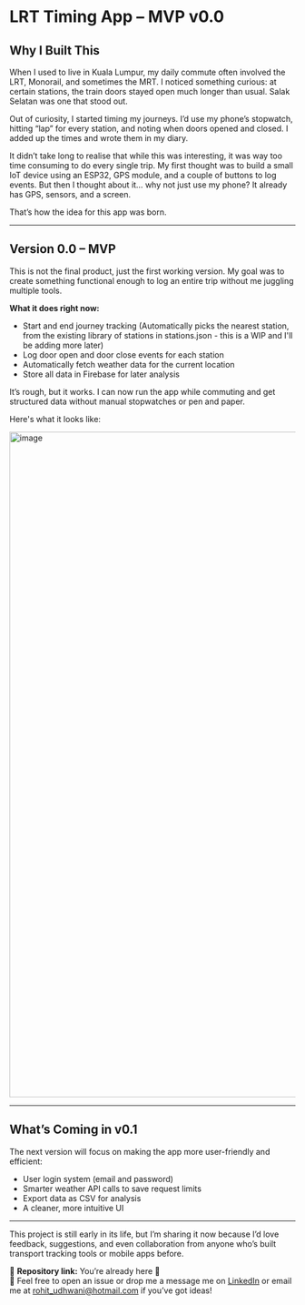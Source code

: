 # LRT Timing App – MVP v0.0

## Why I Built This
When I used to live in Kuala Lumpur, my daily commute often involved the LRT, Monorail, and sometimes the MRT. I noticed something curious: at certain stations, the train doors stayed open much longer than usual. Salak Selatan was one that stood out.

Out of curiosity, I started timing my journeys. I’d use my phone’s stopwatch, hitting “lap” for every station, and noting when doors opened and closed. I added up the times and wrote them in my diary.  

It didn’t take long to realise that while this was interesting, it was way too time consuming to do every single trip. My first thought was to build a small IoT device using an ESP32, GPS module, and a couple of buttons to log events. But then I thought about it… why not just use my phone? It already has GPS, sensors, and a screen.  

That’s how the idea for this app was born.

---

## Version 0.0 – MVP
This is not the final product, just the first working version. My goal was to create something functional enough to log an entire trip without me juggling multiple tools.

**What it does right now:**
- Start and end journey tracking (Automatically picks the nearest station, from the existing library of stations in stations.json - this is a WIP and I'll be adding more later)
- Log door open and door close events for each station
- Automatically fetch weather data for the current location
- Store all data in Firebase for later analysis

It’s rough, but it works. I can now run the app while commuting and get structured data without manual stopwatches or pen and paper.

Here's what it looks like:

<img width="540" height="1170" alt="image" src="https://github.com/user-attachments/assets/9540aea3-8c2f-42b6-b08f-2d5557c620d5" />

---

## What’s Coming in v0.1
The next version will focus on making the app more user-friendly and efficient:
- User login system (email and password)
- Smarter weather API calls to save request limits
- Export data as CSV for analysis
- A cleaner, more intuitive UI

---

This project is still early in its life, but I’m sharing it now because I’d love feedback, suggestions, and even collaboration from anyone who’s built transport tracking tools or mobile apps before.  

📂 **Repository link:** You’re already here 🙂  
💬 Feel free to open an issue or drop me a message me on [LinkedIn](https://www.linkedin.com/in/rohitudhwani) or email me at rohit_udhwani@hotmail.com if you’ve got ideas!
